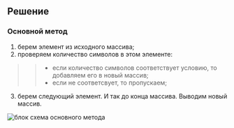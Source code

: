 ## Решение ##
### Основной метод ###
1. берем элемент из исходного массива;
2. проверяем количество символов в этом элементе: 
  >>- если количество символов соответствует условию, то добавляем его в новый массив; 
  >>- если не соответсвует, то пропускаем; 
3. берем следующий элемент. И так до конца массива. Выводим новый массив.

![блок схема основного метода](TestWork001\Untit.png')
